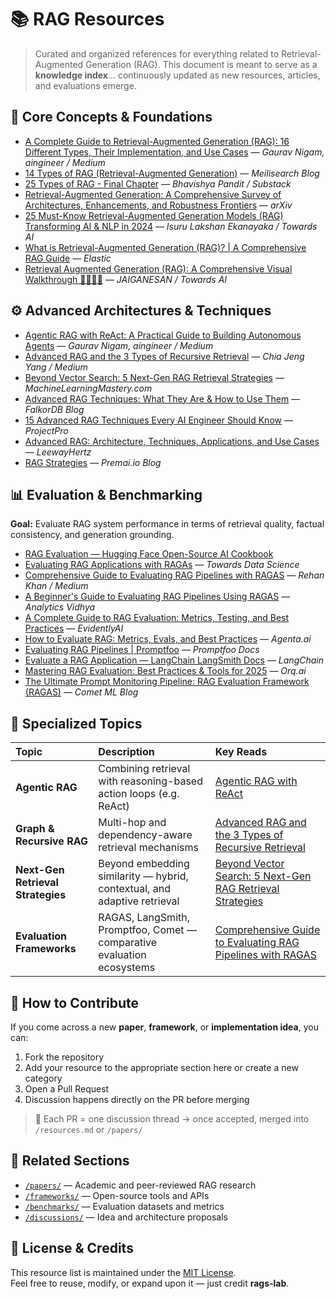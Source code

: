# 📚 RAG Resources

> Curated and organized references for everything related to Retrieval-Augmented Generation (RAG). This document is meant to serve as a **knowledge index**... continuously updated as new resources, articles, and evaluations emerge.

## 🧠 Core Concepts & Foundations
- [A Complete Guide to Retrieval-Augmented Generation (RAG): 16 Different Types, Their Implementation, and Use Cases](https://medium.com/aingineer/a-complete-guide-to-retrieval-augmented-generation-rag-16-different-types-their-implementation-10d48248517b) — *Gaurav Nigam, aingineer / Medium*  
- [14 Types of RAG (Retrieval-Augmented Generation)](https://www.meilisearch.com/blog/rag-types) — *Meilisearch Blog*  
- [25 Types of RAG - Final Chapter](https://bhavishyapandit9.substack.com/p/25-types-of-rag-final-chapter) — *Bhavishya Pandit / Substack*  
- [Retrieval-Augmented Generation: A Comprehensive Survey of Architectures, Enhancements, and Robustness Frontiers](https://arxiv.org/pdf/2506.00054) — *arXiv*  
- [25 Must-Know Retrieval-Augmented Generation Models (RAG) Transforming AI & NLP in 2024](https://pub.towardsai.net/25-must-know-retrieval-augmented-generation-models-rag-transforming-ai-nlp-in-2024-3c29350f3d61) — *Isuru Lakshan Ekanayaka / Towards AI*  
- [What is Retrieval-Augmented Generation (RAG)? | A Comprehensive RAG Guide](https://www.elastic.co/what-is/retrieval-augmented-generation#retrieval-augmented-generation-vs-fine-tuning) — *Elastic*  
- [Retrieval Augmented Generation (RAG): A Comprehensive Visual Walkthrough 🧠📖🔗🤖](https://pub.towardsai.net/retrieval-augmented-generation-rag-a-comprehensive-visual-walkthrough-49e5ef6c1f63) — *JAIGANESAN / Towards AI*

## ⚙️ Advanced Architectures & Techniques
- [Agentic RAG with ReAct: A Practical Guide to Building Autonomous Agents](https://medium.com/aingineer/agentic-rag-with-react-a-practical-guide-to-building-autonomous-agents-ac02216ff570) — *Gaurav Nigam, aingineer / Medium*  
- [Advanced RAG and the 3 Types of Recursive Retrieval](https://medium.com/enterprise-rag/advanced-rag-and-the-3-types-of-recursive-retrieval-cdd0fa52e1ba) — *Chia Jeng Yang / Medium*  
- [Beyond Vector Search: 5 Next-Gen RAG Retrieval Strategies](https://machinelearningmastery.com/beyond-vector-search-5-next-gen-rag-retrieval-strategies/) — *MachineLearningMastery.com*  
- [Advanced RAG Techniques: What They Are & How to Use Them](https://www.falkordb.com/blog/advanced-rag/) — *FalkorDB Blog*  
- [15 Advanced RAG Techniques Every AI Engineer Should Know](https://www.projectpro.io/article/advanced-rag-techniques/1063) — *ProjectPro*  
- [Advanced RAG: Architecture, Techniques, Applications, and Use Cases](https://www.leewayhertz.com/advanced-rag/) — *LeewayHertz*  
- [RAG Strategies](https://blog.premai.io/rag-strategies/) — *Premai.io Blog*

## 📊 Evaluation & Benchmarking
**Goal:** Evaluate RAG system performance in terms of retrieval quality, factual consistency, and generation grounding.
- [RAG Evaluation — Hugging Face Open-Source AI Cookbook](https://huggingface.co/learn/cookbook/rag_evaluation)  
- [Evaluating RAG Applications with RAGAs](https://towardsdatascience.com/evaluating-rag-applications-with-ragas-81d67b0ee31a/) — *Towards Data Science*  
- [Comprehensive Guide to Evaluating RAG Pipelines with RAGAS](https://medium.com/@dayel.rehan/comprehensive-guide-to-evaluating-rag-pipelines-with-ragas-628fdc51f008) — *Rehan Khan / Medium*  
- [A Beginner's Guide to Evaluating RAG Pipelines Using RAGAS](https://www.analyticsvidhya.com/blog/2024/05/a-beginners-guide-to-evaluating-rag-pipelines-using-ragas/) — *Analytics Vidhya*  
- [A Complete Guide to RAG Evaluation: Metrics, Testing, and Best Practices](https://www.evidentlyai.com/llm-guide/rag-evaluation) — *EvidentlyAI*  
- [How to Evaluate RAG: Metrics, Evals, and Best Practices](https://agenta.ai/blog/how-to-evaluate-rag-metrics-evals-and-best-practices) — *Agenta.ai*  
- [Evaluating RAG Pipelines | Promptfoo](https://www.promptfoo.dev/docs/guides/evaluate-rag/) — *Promptfoo Docs*  
- [Evaluate a RAG Application — LangChain LangSmith Docs](https://docs.langchain.com/langsmith/evaluate-rag-tutorial) — *LangChain*  
- [Mastering RAG Evaluation: Best Practices & Tools for 2025](https://orq.ai/blog/rag-evaluation) — *Orq.ai*  
- [The Ultimate Prompt Monitoring Pipeline: RAG Evaluation Framework (RAGAS)](https://www.comet.com/site/blog/rag-evaluation-framework-ragas/) — *Comet ML Blog*

## 🔬 Specialized Topics
| Topic | Description | Key Reads |
|:------|:-------------|:----------|
| **Agentic RAG** | Combining retrieval with reasoning-based action loops (e.g. ReAct) | [Agentic RAG with ReAct](https://medium.com/aingineer/agentic-rag-with-react-a-practical-guide-to-building-autonomous-agents-ac02216ff570) |
| **Graph & Recursive RAG** | Multi-hop and dependency-aware retrieval mechanisms | [Advanced RAG and the 3 Types of Recursive Retrieval](https://medium.com/enterprise-rag/advanced-rag-and-the-3-types-of-recursive-retrieval-cdd0fa52e1ba) |
| **Next-Gen Retrieval Strategies** | Beyond embedding similarity — hybrid, contextual, and adaptive retrieval | [Beyond Vector Search: 5 Next-Gen RAG Retrieval Strategies](https://machinelearningmastery.com/beyond-vector-search-5-next-gen-rag-retrieval-strategies/) |
| **Evaluation Frameworks** | RAGAS, LangSmith, Promptfoo, Comet — comparative evaluation ecosystems | [Comprehensive Guide to Evaluating RAG Pipelines with RAGAS](https://medium.com/@dayel.rehan/comprehensive-guide-to-evaluating-rag-pipelines-with-ragas-628fdc51f008) |

## 🧩 How to Contribute
If you come across a new **paper**, **framework**, or **implementation idea**, you can:
1. Fork the repository  
2. Add your resource to the appropriate section here or create a new category  
3. Open a Pull Request  
4. Discussion happens directly on the PR before merging  

> 🧠 Each PR = one discussion thread → once accepted, merged into `/resources.md` or `/papers/`

## 📘 Related Sections
- [`/papers/`](../papers) — Academic and peer-reviewed RAG research  
- [`/frameworks/`](../frameworks) — Open-source tools and APIs  
- [`/benchmarks/`](../benchmarks) — Evaluation datasets and metrics  
- [`/discussions/`](../discussions) — Idea and architecture proposals  

## 🧾 License & Credits
This resource list is maintained under the [MIT License](../LICENSE).  
Feel free to reuse, modify, or expand upon it — just credit **rags-lab**.

